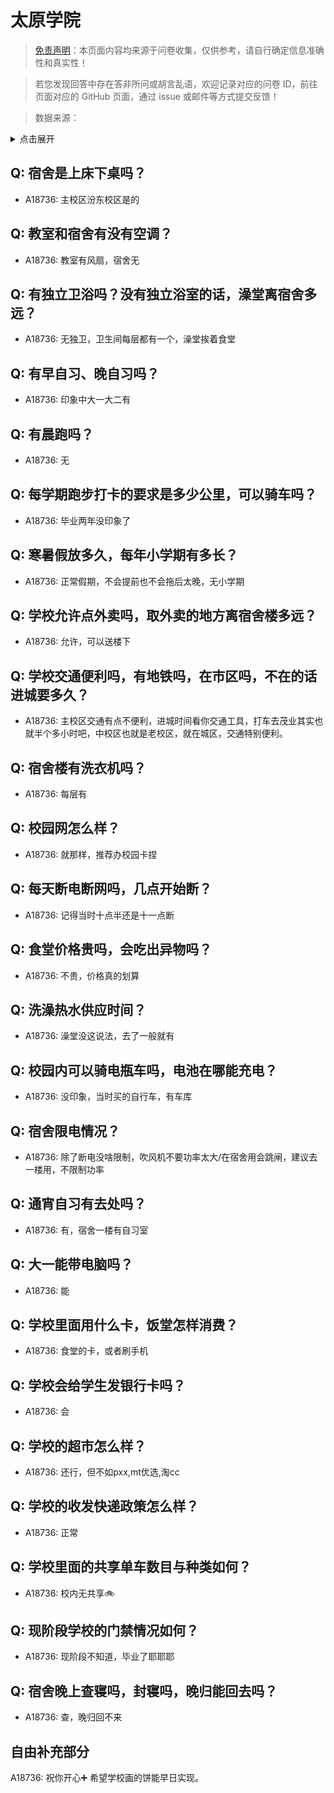 # 太原学院

> [免责声明](https://colleges.chat/#_3)：本页面内容均来源于问卷收集，仅供参考，请自行确定信息准确性和真实性！

> 若您发现回答中存在答非所问或胡言乱语，欢迎记录对应的问卷 ID，前往页面对应的 GitHub 页面，通过 issue 或邮件等方式提交反馈！

> 数据来源：

<details><summary>点击展开</summary>
<ul>
<li>A18736: 匿名 (2023 年 06 月)</li>
</ul>
</details>

## Q: 宿舍是上床下桌吗？

- A18736: 主校区汾东校区是的

## Q: 教室和宿舍有没有空调？

- A18736: 教室有风扇，宿舍无

## Q: 有独立卫浴吗？没有独立浴室的话，澡堂离宿舍多远？

- A18736: 无独卫，卫生间每层都有一个，澡堂挨着食堂

## Q: 有早自习、晚自习吗？

- A18736: 印象中大一大二有

## Q: 有晨跑吗？

- A18736: 无

## Q: 每学期跑步打卡的要求是多少公里，可以骑车吗？

- A18736: 毕业两年没印象了

## Q: 寒暑假放多久，每年小学期有多长？

- A18736: 正常假期，不会提前也不会拖后太晚，无小学期

## Q: 学校允许点外卖吗，取外卖的地方离宿舍楼多远？

- A18736: 允许，可以送楼下

## Q: 学校交通便利吗，有地铁吗，在市区吗，不在的话进城要多久？

- A18736: 主校区交通有点不便利，进城时间看你交通工具，打车去茂业其实也就半个多小时吧，中校区也就是老校区，就在城区，交通特别便利。

## Q: 宿舍楼有洗衣机吗？

- A18736: 每层有

## Q: 校园网怎么样？

- A18736: 就那样，推荐办校园卡捏

## Q: 每天断电断网吗，几点开始断？

- A18736: 记得当时十点半还是十一点断

## Q: 食堂价格贵吗，会吃出异物吗？

- A18736: 不贵，价格真的划算

## Q: 洗澡热水供应时间？

- A18736: 澡堂没这说法，去了一般就有

## Q: 校园内可以骑电瓶车吗，电池在哪能充电？

- A18736: 没印象，当时买的自行车，有车库

## Q: 宿舍限电情况？

- A18736: 除了断电没啥限制，吹风机不要功率太大/在宿舍用会跳闸，建议去一楼用，不限制功率

## Q: 通宵自习有去处吗？

- A18736: 有，宿舍一楼有自习室

## Q: 大一能带电脑吗？

- A18736: 能

## Q: 学校里面用什么卡，饭堂怎样消费？

- A18736: 食堂的卡，或者刷手机

## Q: 学校会给学生发银行卡吗？

- A18736: 会

## Q: 学校的超市怎么样？

- A18736: 还行，但不如pxx,mt优选,淘cc

## Q: 学校的收发快递政策怎么样？

- A18736: 正常

## Q: 学校里面的共享单车数目与种类如何？

- A18736: 校内无共享🚲

## Q: 现阶段学校的门禁情况如何？

- A18736: 现阶段不知道，毕业了耶耶耶

## Q: 宿舍晚上查寝吗，封寝吗，晚归能回去吗？

- A18736: 查，晚归回不来

## 自由补充部分

A18736: 祝你开心➕ 希望学校画的饼能早日实现。